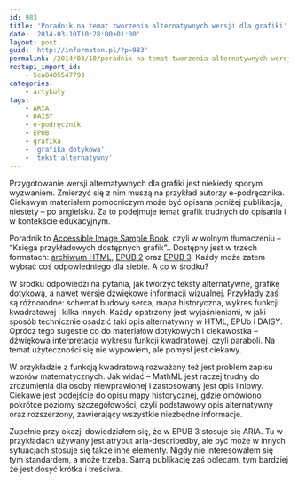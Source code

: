 ```yaml
---
id: 983
title: 'Poradnik na temat tworzenia alternatywnych wersji dla grafiki'
date: '2014-03-10T10:28:00+01:00'
layout: post
guid: 'http://informaton.pl/?p=983'
permalink: /2014/03/10/poradnik-na-temat-tworzenia-alternatywnych-wersji-dla-grafiki/
restapi_import_id:
    - 5ca8405547793
categories:
    - artykuły
tags:
    - ARIA
    - DAISY
    - e-podręcznik
    - EPUB
    - grafika
    - 'grafika dotykowa'
    - 'tekst alternatywny'
---
```


Przygotowanie wersji alternatywnych dla grafiki jest niekiedy sporym wyzwaniem. Zmierzyć się z nim muszą na przykład autorzy e-podręcznika. Ciekawym materiałem pomocniczym może być opisana poniżej publikacja, niestety – po angielsku. Za to podejmuje temat grafik trudnych do opisania i w kontekście edukacyjnym.

Poradnik to [Accessible Image Sample Book](http://diagramcenter.org/standards-and-practices/accessible-image-sample-book.html), czyli w wolnym tłumaczeniu – “Księga przykładowych dostępnych grafik”.. Dostępny jest w trzech formatach: [archiwum HTML](http://diagramcenter.org/wp-content/uploads/2014/02/samplebook_html_020420141.zip), [EPUB 2](https://dl.dropboxusercontent.com/u/104703039/samplebook_epub2_final_02142014.epub) oraz [EPUB 3](https://dl.dropboxusercontent.com/u/104703039/samplebook_epub3_final_02142014.epub). Każdy może zatem wybrać coś odpowiedniego dla siebie. A co w środku?

W środku odpowiedzi na pytania, jak tworzyć teksty alternatywne, grafikę dotykową, a nawet wersje dźwiękowe informacji wizualnej. Przykłady zaś są różnorodne: schemat budowy serca, mapa historyczna, wykres funkcji kwadratowej i kilka innych. Każdy opatrzony jest wyjaśnieniami, w jaki sposób technicznie osadzić taki opis alternatywny w HTML, EPUb i DAISY. Oprócz tego sugestie co do materiałów dotykowych i ciekawostka – dźwiękowa interpretacja wykresu funkcji kwadratowej, czyli paraboli. Na temat użyteczności się nie wypowiem, ale pomysł jest ciekawy.

W przykładzie z funkcją kwadratową rozważany też jest problem zapisu wzorów matematycznych. Jak widać – MathML jest raczej trudny do zrozumienia dla osoby niewprawionej i zastosowany jest opis liniowy. Ciekawe jest podejście do opisu mapy historycznej, gdzie omówiono pokrótce poziomy szczegółowości, czyli podstawowy opis alternatywny oraz rozszerzony, zawierający wszystkie niezbędne informacje.

Zupełnie przy okazji dowiedziałem się, że w EPUB 3 stosuje się ARIA. Tu w przykładach używany jest atrybut aria-describedby, ale być może w innych sytuacjach stosuje się także inne elementy. Nigdy nie interesowałem się tym standardem, a może trzeba. Samą publikację zaś polecam, tym bardziej że jest dosyć krótka i treściwa.